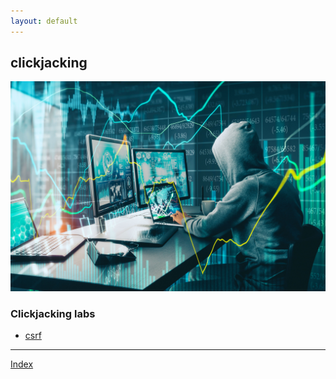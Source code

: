 ```yaml
---
layout: default
---
```



## clickjacking 

![Hacking](../assets/images/hacker2.jpeg)


### Clickjacking labs

- [csrf](./csrf/cross-site-request-forgery.html)


***
[Index](../index.html)